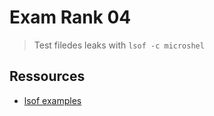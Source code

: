 # Exam Rank 04

>Test filedes leaks with ``lsof -c microshel``

## Ressources

* [lsof examples](https://www.thegeekstuff.com/2012/08/lsof-command-examples/)
